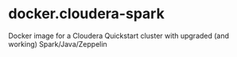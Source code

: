 # docker.cloudera-spark
Docker image for a Cloudera Quickstart cluster with upgraded (and working) Spark/Java/Zeppelin
